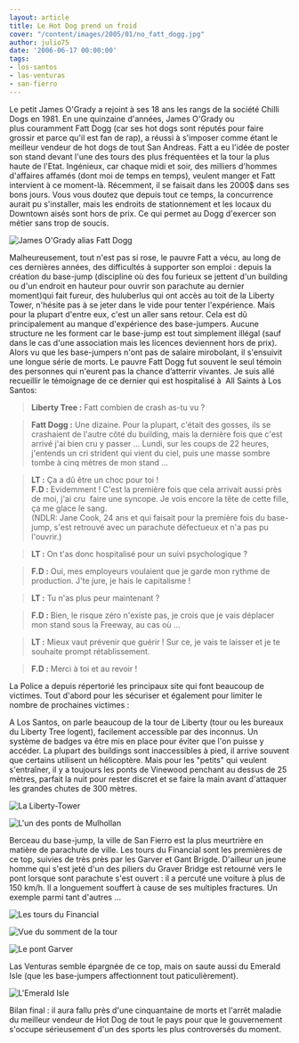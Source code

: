 ```yaml
---
layout: article
title: Le Hot Dog prend un froid
cover: "/content/images/2005/01/no_fatt_dogg.jpg"
author: julio75
date: '2006-06-17 00:00:00'
tags:
- los-santos
- las-venturas
- san-fierro
---
```


Le petit James O'Grady a rejoint à ses 18 ans les rangs de la société Chilli Dogs en 1981. En une quinzaine d'années, James O'Grady ou plus&nbsp;couramment Fatt Dogg (car ses hot dogs sont réputés pour faire grossir et parce qu'il est fan de rap), a réussi à s'imposer comme étant le meilleur vendeur de hot dogs de tout San Andreas. Fatt a&nbsp;eu l'idée de poster son stand devant l'une des tours des plus fréquentées et la tour la plus haute de l'Etat. Ingénieux, car chaque midi et soir, des milliers d'hommes d'affaires affamés (dont moi de temps en temps), veulent manger et Fatt intervient à ce moment-là. Récemment, il se faisait dans les 2000$ dans ses bons jours. Vous vous doutez que depuis tout ce temps, la concurrence aurait pu s'installer, mais les endroits de stationnement et les locaux du Downtown aisés sont hors de prix. Ce qui permet au Dogg d'exercer son métier sans trop de soucis.

![James O'Grady alias Fatt Dogg](  /content/images/2005/01/fatt_dogg.jpg)

Malheureusement, tout n'est pas si rose, le pauvre Fatt a vécu, au long de ces dernières années, des difficultés à supporter son&nbsp;emploi : depuis la création du base-jump (discipline où des fou furieux se jettent d'un building ou d'un endroit en hauteur pour ouvrir son parachute au dernier moment)qui fait fureur, des huluberlus qui ont accès au toit de la Liberty Tower, n'hésite pas à se jeter dans le vide pour tenter l'expérience. Mais pour la plupart d'entre eux, c'est un aller sans retour. Cela est dû principalement au manque d'expérience des base-jumpers. Aucune structure ne les forment car le base-jump est tout simplement illégal (sauf dans le cas d'une association mais les licences deviennent hors de prix). Alors vu que les base-jumpers n'ont pas de salaire mirobolant, il s'ensuivit une longue série de morts. Le pauvre Fatt Dogg fut souvent le seul témoin&nbsp; des personnes qui n'eurent pas la chance d’atterrir vivantes. Je suis allé recueillir le témoignage de ce dernier&nbsp;qui est hospitalisé à&nbsp; All Saints&nbsp;à Los Santos:

> **Liberty Tree :** Fatt combien de crash as-tu vu ?

> **Fatt Dogg :** Une dizaine. Pour la plupart, c'était des gosses, ils se crashaient de l'autre côté du building, mais la dernière fois que c'est arrivé j'ai bien cru y passer ... Lundi, sur les coups de 22 heures, j'entends un cri strident qui vient du ciel, puis une masse sombre tombe à cinq mètres de mon stand ...

> **LT :** Ça a dû être un choc pour toi !  
> **F.D :** Evidemment ! C'est la première fois que cela arrivait aussi près de moi, j'ai cru&nbsp; faire une syncope. Je vois encore la tête de cette fille, ça me glace le sang.  
> (NDLR: Jane Cook, 24 ans et qui faisait pour la première fois du base-jump, s'est retrouvé avec un parachute défectueux et n'a pas pu l'ouvrir.)

> **LT :** On t'as donc hospitalisé pour un suivi psychologique ?

> **F.D :** Oui, mes employeurs voulaient que je garde mon rythme de production. J'te jure, je hais le capitalisme !

> **LT :** Tu n'as plus peur maintenant ?

> **F.D :** Bien, le risque zéro n'existe pas, je crois que je vais déplacer mon stand sous la Freeway, au cas où ...

> **LT :** Mieux vaut prévenir que guérir ! Sur ce, je vais te laisser et je te souhaite prompt rétablissement.

> **F.D :** Merci à toi et au revoir !

La Police a depuis répertorié les principaux site qui font beaucoup de victimes. Tout d'abord pour les sécuriser et également pour limiter le nombre de prochaines victimes :

A Los Santos, on parle beaucoup de la tour de Liberty (tour ou les bureaux du Liberty Tree logent), facilement accessible par des inconnus. Un système de badges va être mis en place pour éviter que l'on puisse y accéder. La plupart des buildings sont inaccessibles à pied, il arrive souvent que certains utilisent un hélicoptère. Mais pour les "petits" qui veulent s'entraîner, il y a toujours les ponts de Vinewood penchant au dessus de 25 mètres, parfait la nuit pour rester discret et se faire la main avant d'attaquer les grandes chutes de 300 mètres.

![La Liberty-Tower](  /content/images/2005/01/liberty-tower.jpg)

![L'un des ponts de Mulhollan](  /content/images/2005/01/pont_mulholland.jpg)

Berceau du base-jump, la ville de San Fierro est la plus meurtrière en matière de parachute de ville. Les tours du Financial sont les premières de ce top, suivies de très près par les Garver et Gant Brigde. D'ailleur un jeune homme qui s'est jeté d'un des piliers du Graver Bridge est retourné vers le pont lorsque sont parachute s'est ouvert : il a percuté une voiture à plus de 150 km/h. Il a longuement souffert&nbsp;à cause de&nbsp;ses multiples fractures. Un exemple parmi tant d'autres ...

![Les tours du Financial](  /content/images/2005/01/tour_SF.jpg)

![Vue du somment de la tour](  /content/images/2005/01/vue_tour_SF.jpg)

![Le pont Garver](  /content/images/2005/01/pont-garver.jpg)

Las Venturas semble épargnée de ce top, mais on saute aussi du Emerald Isle (que les base-jumpers affectionnent tout&nbsp;paticulièrement).

![L'Emerald Isle](  /content/images/2005/01/emerald_isle.jpg)

Bilan final : il aura fallu près d'une cinquantaine de morts et l'arrêt maladie du meilleur vendeur de Hot Dog de tout le pays pour que le gouvernement s'occupe sérieusement d'un des sports les plus controversés du moment.

<!--kg-card-end: markdown-->
